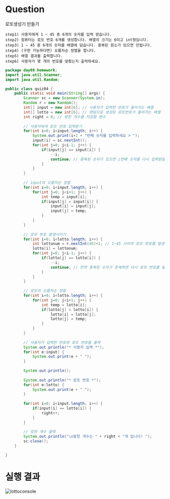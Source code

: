 # Question
로또생성기 만들기 

	step1) 사용자에게 1 ~ 45 중 6개의 숫자를 입력 받습니다.
	step2) 컴퓨터는 로또 번호 6개를 생성합니다. 배열의 크기는 6이고 int형입니다.
	step3) 1 ~ 45 중 6개의 숫자를 배열에 담습니다. 중복된 원소가 있으면 안됩니다.
	step4) (구현 가능하다면) 오름차순 정렬을 합니다.
	step5) 배열 결과를 출력합니다.
	step6) 사용자가 몇 개의 번호를 맞췄는지 출력하세요.
	
```java
package day08.homework;
import java.util.Scanner;
import java.util.Random;

public class quiz04 {
	public static void main(String[] args) {
		Scanner sc = new Scanner(System.in);
		Random r = new Random();
		int[] input = new int[6]; // 사용자가 입력한 번호가 들어가는 배열
		int[] lotto = new int[6]; // 랜덤으로 생성된 로또번호가 들어가는 배열
		int right = 0; // 맞힌 개수를 저장할 변수
		
		// 사용자에게 로또 번호 입력받기
		for(int i=0; i<input.length; i++) {
			System.out.print(i+1 + "번째 숫자를 입력하세요 > ");
			input[i] = sc.nextInt();
			for(int j=0; j<i-1; j++) {
				if(input[j] == input[i]) {
					--i;
					continue; // 중복된 숫자가 있으면 i번째 숫자를 다시 입력받음
				}
			}
		}
		
		// input의 오름차순 정렬
		for(int i=0; i<input.length; i++) {
			for(int j=0; j<i+1; j++) {
				int temp = input[i];
				if(input[j] < input[i]) {
					input[i] = input[j];
					input[j] = temp;
				}
			}
		}
		
		// 로또 번호 발생시키기
		for(int i=0; i<lotto.length; i++) {
			int lottonum = r.nextInt(45)+1; // 1~45 사이의 로또 번호를 발생시켜 저장
			lotto[i] = lottonum;
			for(int j=0; j<i-1; j++) {
				if(lotto[j] == lotto[i]) {
					--i;
					continue; // 만약 중복된 숫자가 존재하면 다시 로또 번호를 발생
				}
			}
		}
		
		// 로또의 오름차순 정렬
		for(int i=0; i<lotto.length; i++) {
			for(int j=0; j<i+1; j++) {
				int temp = lotto[i];
				if(lotto[j] < lotto[i]) {
					lotto[i] = lotto[j];
					lotto[j] = temp;
				}
			}
		}
		
		// 사용자가 입력한 번호와 로또 번호를 출력
		System.out.println("* 사용자 입력 *");
		for(int e:input) {
			System.out.print(e + " ");
		}
		
		System.out.println();
		
		System.out.println("* 로또 번호 *");
		for(int e:lotto) {
			System.out.print(e + " ");
		}
		
		for(int i=0; i<input.length; i++) {
			if(input[i] == lotto[i]) {
				right++;
			}
		}
		
		// 맞힌 개수 출력
		System.out.println("\n맞힌 개수는 " + right + "개 입니다! ");
		sc.close();
	}

}
```

# 실행 결과
![lottoconsole](https://user-images.githubusercontent.com/69781566/98332700-7fdc3380-2042-11eb-8046-2f506acd5b17.png)
